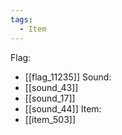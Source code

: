 ```yaml
---
tags:
  - Item
---
```

Flag:
- [[flag_11235]]
Sound:
- [[sound_43]]
- [[sound_17]]
- [[sound_44]]
Item:
- [[item_503]]
